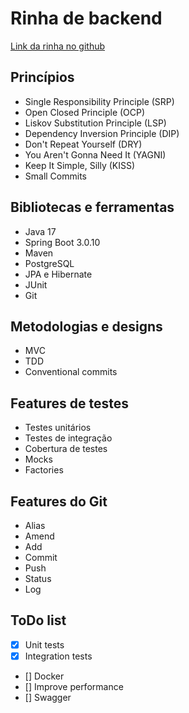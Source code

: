 # Rinha de backend
[Link da rinha no github](https://github.com/zanfranceschi/rinha-de-backend-2023-q3)

## Princípios
- Single Responsibility Principle (SRP)
- Open Closed Principle (OCP)
- Liskov Substitution Principle (LSP)
- Dependency Inversion Principle (DIP)
- Don't Repeat Yourself (DRY)
- You Aren't Gonna Need It (YAGNI)
- Keep It Simple, Silly (KISS)
- Small Commits

## Bibliotecas e ferramentas
- Java 17
- Spring Boot 3.0.10
- Maven
- PostgreSQL
- JPA e Hibernate
- JUnit
- Git

## Metodologias e designs
- MVC
- TDD
- Conventional commits

## Features de testes
- Testes unitários
- Testes de integração
- Cobertura de testes
- Mocks
- Factories

## Features do Git
- Alias
- Amend
- Add
- Commit
- Push
- Status
- Log

## ToDo list
- [x] Unit tests
- [x] Integration tests
- [] Docker
- [] Improve performance
- [] Swagger
